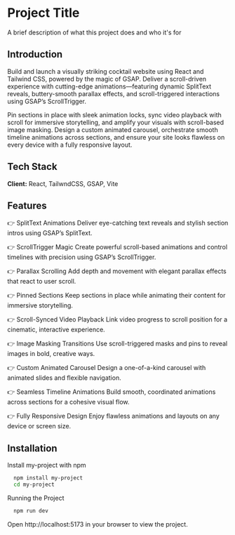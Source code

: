 
# Project Title

A brief description of what this project does and who it's for


## Introduction

Build and launch a visually striking cocktail website using React and Tailwind CSS, powered by the magic of GSAP.
Deliver a scroll-driven experience with cutting-edge animations—featuring dynamic SplitText reveals, buttery-smooth parallax effects, and scroll-triggered interactions using GSAP’s ScrollTrigger.

Pin sections in place with sleek animation locks, sync video playback with scroll for immersive storytelling, and amplify your visuals with scroll-based image masking. Design a custom animated carousel, orchestrate smooth timeline animations across sections, and ensure your site looks flawless on every device with a fully responsive layout.


## Tech Stack

**Client:** React, TailwndCSS, GSAP, Vite


## Features

👉 SplitText Animations
Deliver eye-catching text reveals and stylish section intros using GSAP’s SplitText.

👉 ScrollTrigger Magic
Create powerful scroll-based animations and control timelines with precision using GSAP’s ScrollTrigger.

👉 Parallax Scrolling
Add depth and movement with elegant parallax effects that react to user scroll.

👉 Pinned Sections
Keep sections in place while animating their content for immersive storytelling.

👉 Scroll-Synced Video Playback
Link video progress to scroll position for a cinematic, interactive experience.

👉 Image Masking Transitions
Use scroll-triggered masks and pins to reveal images in bold, creative ways.

👉 Custom Animated Carousel
Design a one-of-a-kind carousel with animated slides and flexible navigation.

👉 Seamless Timeline Animations
Build smooth, coordinated animations across sections for a cohesive visual flow.

👉 Fully Responsive Design
Enjoy flawless animations and layouts on any device or screen size.


## Installation

Install my-project with npm

```bash
  npm install my-project
  cd my-project
```

Running the Project

```bash
  npm run dev
```
Open http://localhost:5173 in your browser to view the project.